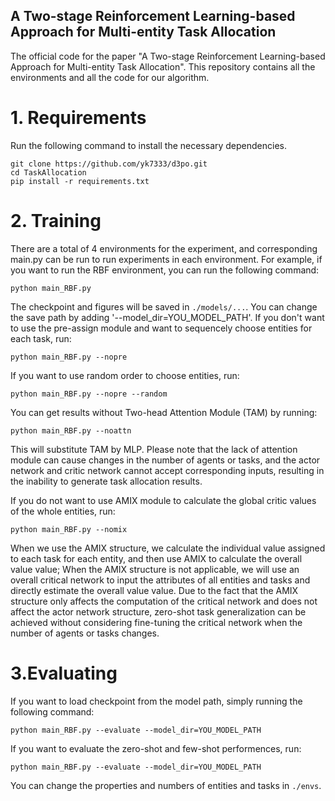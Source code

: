 ## A Two-stage Reinforcement Learning-based Approach for Multi-entity Task Allocation
The official code for the paper "A Two-stage Reinforcement Learning-based Approach for Multi-entity Task Allocation". This repository contains all the environments and all the code for our algorithm.

# 1. Requirements
Run the following command to install the necessary dependencies.
```
git clone https://github.com/yk7333/d3po.git
cd TaskAllocation
pip install -r requirements.txt
```

# 2. Training
There are a total of 4 environments for the experiment, and corresponding main.py can be run to run experiments in each environment. For example, if you want to run the RBF environment, you can run the following command:
```
python main_RBF.py
```

The checkpoint and figures will be saved in ```./models/...```. You can change the save path by adding '--model_dir=YOU_MODEL_PATH'.
If you don't want to use the pre-assign module and want to sequencely choose entities for each task, run:
```
python main_RBF.py --nopre
```
If you want to use random order to choose entities, run:
```
python main_RBF.py --nopre --random
```
You can get results without Two-head Attention Module (TAM) by running:
```
python main_RBF.py --noattn
```
This will substitute TAM by MLP. Please note that the lack of attention module can cause changes in the number of agents or tasks, and the actor network and critic network cannot accept corresponding inputs, resulting in the inability to generate task allocation results.

If you do not want to use AMIX module to calculate the global critic values of the whole entities, run:
```
python main_RBF.py --nomix
```
When we use the AMIX structure, we calculate the individual value assigned to each task for each entity, and then use AMIX to calculate the overall value value; When the AMIX structure is not applicable, we will use an overall critical network to input the attributes of all entities and tasks and directly estimate the overall value value. Due to the fact that the AMIX structure only affects the computation of the critical network and does not affect the actor network structure, zero-shot task generalization can be achieved without considering fine-tuning the critical network when the number of agents or tasks changes.

# 3.Evaluating
If you want to load checkpoint from the model path, simply running the following command:
```
python main_RBF.py --evaluate --model_dir=YOU_MODEL_PATH
```
If you want to evaluate the zero-shot and few-shot performences, run:
```
python main_RBF.py --evaluate --model_dir=YOU_MODEL_PATH
```
You can change the properties and numbers of entities and tasks in ```./envs```.


